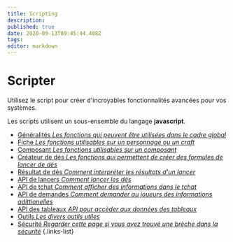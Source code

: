 ```yaml
---
title: Scripting
description: 
published: true
date: 2020-09-13T09:45:44.408Z
tags: 
editor: markdown
---
```


# Scripter
Utilisez le script pour créer d'incroyables fonctionnalités avancées pour vos systèmes. 

Les scripts utilisent un sous-ensemble du langage **javascript**. 

* [Généralités *Les fonctions qui peuvent être utilisées dans le cadre global*](/system-builder/scripting/global)
* [Fiche *Les fonctions utilisables sur un personnage ou un craft*](/system-builder/scripting/sheet)
* [Composant *Les fonctions utilisables sur un composant*](/system-builder/scripting/component)
* [Créateur de dés *Les fonctions qui permettent de créer des formules de lancer de dés*](/system-builder/scripting/dice-builder)
* [Résultat de dés *Comment interpréter les résultats d'un lancer*](/system-builder/scripting/dice-result)
* [API de lancers *Comment lancer les dés*](/system-builder/scripting/dice-api)
* [API de tchat *Comment afficher des informations dans le tchat*](/system-builder/scripting/bindings)
* [API de demandes *Comment demander au joueurs des informations adittionelles*](/system-builder/scripting/prompt)
* [API des tableaux *API pour accèder aux données des tableaux*](/system-builder/scripting/tables)
* [Outils *Les divers outils utiles*](/system-builder/scripting/utilities)
* [Sécurité *Regarder cette page si vous avez trouvé une brèche dans la sécurité*](/system-builder/scripting/security)
{.links-list}
